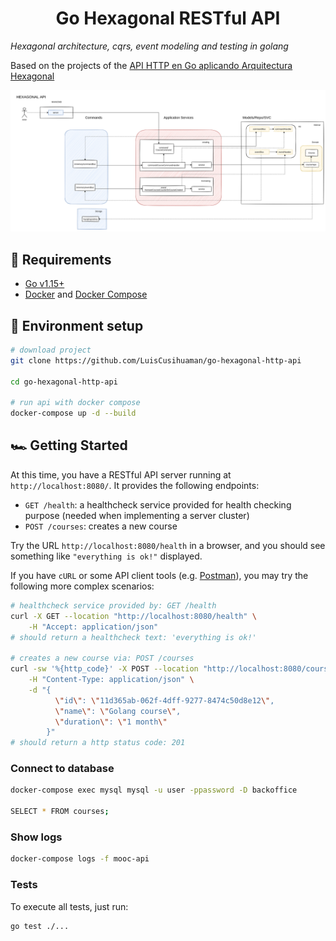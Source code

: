 <!-- TITLE -->
<h1 align="center">Go Hexagonal RESTful API</h1>

<!-- SUMMARY -->

_Hexagonal architecture, cqrs, event modeling and testing in golang_

Based on the projects of the [API HTTP en Go aplicando Arquitectura Hexagonal
](https://pro.codely.tv/library/api-go-hexagonal/199314/about/)
<br />

![arquitecture](https://raw.githubusercontent.com/LuisCusihuaman/go-hexagonal-http-api/master/docs/hexagonal-api.png)

## 🔨 Requirements

- [Go v1.15+](https://golang.org/dl/)
- [Docker](https://docs.docker.com/engine/install/#server)
  and [Docker Compose](https://docs.docker.com/compose/install/#install-compose)

## 🚀 Environment setup

```bash
# download project
git clone https://github.com/LuisCusihuaman/go-hexagonal-http-api

cd go-hexagonal-http-api

# run api with docker compose
docker-compose up -d --build
```

## 🏎️ Getting Started

At this time, you have a RESTful API server running at `http://localhost:8080/`. It provides the following endpoints:

* `GET /health`: a healthcheck service provided for health checking purpose (needed when implementing a server cluster)
* `POST /courses`: creates a new course

Try the URL `http://localhost:8080/health` in a browser, and you should see something like `"everything is ok!"`
displayed.

If you have `cURL` or some API client tools (e.g. [Postman](https://www.postman.com/downloads/)), you may try the
following more complex scenarios:

```bash
# healthcheck service provided by: GET /health
curl -X GET --location "http://localhost:8080/health" \
    -H "Accept: application/json"
# should return a healthcheck text: 'everything is ok!'

# creates a new course via: POST /courses
curl -sw '%{http_code}' -X POST --location "http://localhost:8080/courses" \
    -H "Content-Type: application/json" \
    -d "{
          \"id\": \"11d365ab-062f-4dff-9277-8474c50d8e12\",
          \"name\": \"Golang course\",
          \"duration\": \"1 month\"
        }"
# should return a http status code: 201
```

### Connect to database

```bash
docker-compose exec mysql mysql -u user -ppassword -D backoffice

SELECT * FROM courses;
```

### Show logs

```bash
docker-compose logs -f mooc-api
```

### Tests

To execute all tests, just run:

```bash
go test ./... 
```